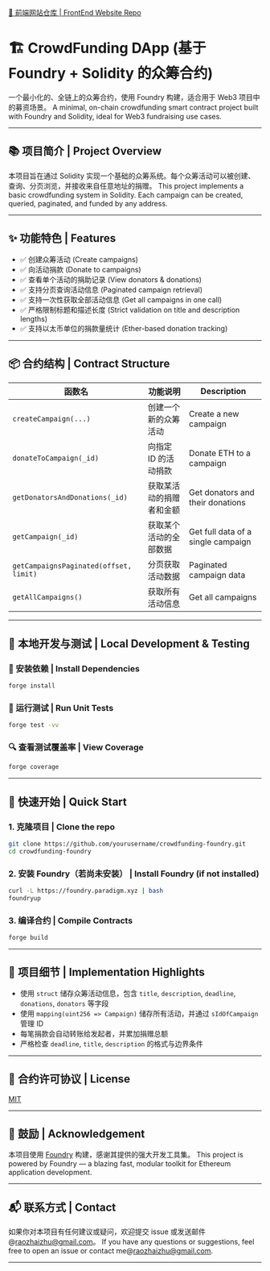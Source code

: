 [🔗 前端网站仓库 | FrontEnd Website Repo](https://github.com/raozhaizhu/rzz-crowd-funding-fullstack-nextjs-foundry)

# 🏗️ CrowdFunding DApp (基于 Foundry + Solidity 的众筹合约)

一个最小化的、全链上的众筹合约，使用 Foundry 构建，适合用于 Web3 项目中的募资场景。
A minimal, on-chain crowdfunding smart contract project built with Foundry and Solidity, ideal for Web3 fundraising use cases.

---

## 📚 项目简介 | Project Overview

本项目旨在通过 Solidity 实现一个基础的众筹系统。每个众筹活动可以被创建、查询、分页浏览，并接收来自任意地址的捐赠。
This project implements a basic crowdfunding system in Solidity. Each campaign can be created, queried, paginated, and funded by any address.

---

## ✨ 功能特色 | Features

- ✅ 创建众筹活动 (Create campaigns)
- ✅ 向活动捐款 (Donate to campaigns)
- ✅ 查看单个活动的捐助记录 (View donators & donations)
- ✅ 支持分页查询活动信息 (Paginated campaign retrieval)
- ✅ 支持一次性获取全部活动信息 (Get all campaigns in one call)
- ✅ 严格限制标题和描述长度 (Strict validation on title and description lengths)
- ✅ 支持以太币单位的捐款量统计 (Ether-based donation tracking)

---

## 📦 合约结构 | Contract Structure

| 函数名                                 | 功能说明                 | Description                        |
| -------------------------------------- | ------------------------ | ---------------------------------- |
| `createCampaign(...)`                  | 创建一个新的众筹活动     | Create a new campaign              |
| `donateToCampaign(_id)`                | 向指定 ID 的活动捐款     | Donate ETH to a campaign           |
| `getDonatorsAndDonations(_id)`         | 获取某活动的捐赠者和金额 | Get donators and their donations   |
| `getCampaign(_id)`                     | 获取某个活动的全部数据   | Get full data of a single campaign |
| `getCampaignsPaginated(offset, limit)` | 分页获取活动数据         | Paginated campaign data            |
| `getAllCampaigns()`                    | 获取所有活动信息         | Get all campaigns                  |

---

## 🧪 本地开发与测试 | Local Development & Testing

### 📁 安装依赖 | Install Dependencies

```bash
forge install
```

### 🧊 运行测试 | Run Unit Tests

```bash
forge test -vv
```

### 🔍 查看测试覆盖率 | View Coverage

```bash
forge coverage
```

---

## 🚀 快速开始 | Quick Start

### 1. 克隆项目 | Clone the repo

```bash
git clone https://github.com/yourusername/crowdfunding-foundry.git
cd crowdfunding-foundry
```

### 2. 安装 Foundry（若尚未安装） | Install Foundry (if not installed)

```bash
curl -L https://foundry.paradigm.xyz | bash
foundryup
```

### 3. 编译合约 | Compile Contracts

```bash
forge build
```

---

## 🧹 项目细节 | Implementation Highlights

- 使用 `struct` 储存众筹活动信息，包含 `title`, `description`, `deadline`, `donations`, `donators` 等字段
- 使用 `mapping(uint256 => Campaign)` 储存所有活动，并通过 `sIdOfCampaign` 管理 ID
- 每笔捐款会自动转账给发起者，并累加捐赠总额
- 严格检查 `deadline`, `title`, `description` 的格式与边界条件

---

## 📄 合约许可协议 | License

[MIT](./LICENSE)

---

## 🙌 鼓励 | Acknowledgement

本项目使用 [Foundry](https://book.getfoundry.sh/) 构建，感谢其提供的强大开发工具集。
This project is powered by Foundry — a blazing fast, modular toolkit for Ethereum application development.

---

## 📬 联系方式 | Contact

如果你对本项目有任何建议或疑问，欢迎提交 issue 或发送邮件@raozhaizhu@gmail.com。
If you have any questions or suggestions, feel free to open an issue or contact me@raozhaizhu@gmail.com.

---
